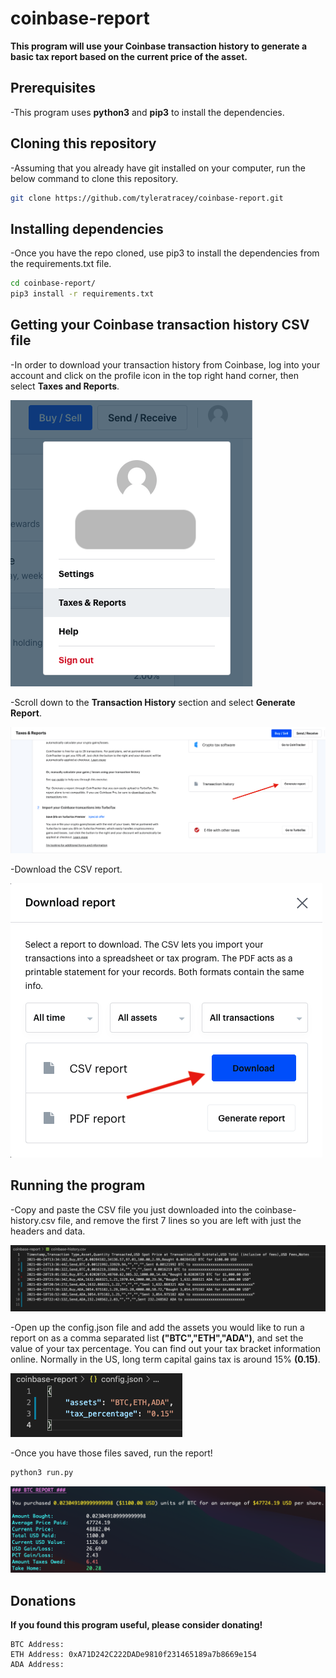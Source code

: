 # coinbase-report
**This program will use your Coinbase transaction history to generate a basic tax report based on the current price of the asset.**

## Prerequisites

-This program uses **python3** and **pip3** to install the dependencies.

## Cloning this repository

-Assuming that you already have git installed on your computer, run the below command to clone this repository.

```bash
git clone https://github.com/tyleratracey/coinbase-report.git
```
## Installing dependencies

-Once you have the repo cloned, use pip3 to install the dependencies from the requirements.txt file.

```bash
cd coinbase-report/
pip3 install -r requirements.txt
```

## Getting your Coinbase transaction history CSV file

-In order to download your transaction history from Coinbase, log into your account and click on the profile icon in the top right hand corner, then select **Taxes and Reports**.

![alt text](https://github.com/tyleratracey/coinbase-report/blob/main/png/profile.png?raw=true)

-Scroll down to the **Transaction History** section and select **Generate Report**.

![alt text](https://github.com/tyleratracey/coinbase-report/blob/main/png/transaction_history.png?raw=true)

-Download the CSV report.

![alt text](https://github.com/tyleratracey/coinbase-report/blob/main/png/generate_report.png?raw=true)

## Running the program

-Copy and paste the CSV file you just downloaded into the coinbase-history.csv file, and remove the first 7 lines so you are left with just the headers and data.

![alt text](https://github.com/tyleratracey/coinbase-report/blob/main/png/csv.png?raw=true)

-Open up the config.json file and add the assets you would like to run a report on as a comma separated list **("BTC","ETH","ADA")**, and set the value of your tax percentage. You can find out your tax bracket information online. Normally in the US, long term capital gains tax is around 15% **(0.15)**.

![alt text](https://github.com/tyleratracey/coinbase-report/blob/main/png/config.png?raw=true)

-Once you have those files saved, run the report!

```bash
python3 run.py
```

![alt text](https://github.com/tyleratracey/coinbase-report/blob/main/png/results.png?raw=true)

## Donations

**If you found this program useful, please consider donating!**

```
BTC Address: 
ETH Address: 0xA71D242C222DADe9810f231465189a7b8669e154
ADA Address: 
```



